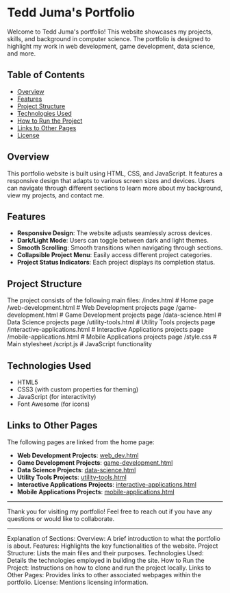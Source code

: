 # Tedd Juma's Portfolio

Welcome to Tedd Juma's portfolio! This website showcases my projects, skills, and background in computer science. The portfolio is designed to highlight my work in web development, game development, data science, and more.

## Table of Contents

- [Overview](#overview)
- [Features](#features)
- [Project Structure](#project-structure)
- [Technologies Used](#technologies-used)
- [How to Run the Project](#how-to-run-the-project)
- [Links to Other Pages](#links-to-other-pages)
- [License](#license)

## Overview

This portfolio website is built using HTML, CSS, and JavaScript. It features a responsive design that adapts to various screen sizes and devices. Users can navigate through different sections to learn more about my background, view my projects, and contact me.

## Features

- **Responsive Design**: The website adjusts seamlessly across devices.
- **Dark/Light Mode**: Users can toggle between dark and light themes.
- **Smooth Scrolling**: Smooth transitions when navigating through sections.
- **Collapsible Project Menu**: Easily access different project categories.
- **Project Status Indicators**: Each project displays its completion status.

## Project Structure

The project consists of the following main files:
/index.html # Home page
/web-development.html # Web Development projects page
/game-development.html # Game Development projects page
/data-science.html # Data Science projects page
/utility-tools.html # Utility Tools projects page
/interactive-applications.html # Interactive Applications projects page
/mobile-applications.html # Mobile Applications projects page
/style.css # Main stylesheet
/script.js # JavaScript functionality


## Technologies Used

- HTML5
- CSS3 (with custom properties for theming)
- JavaScript (for interactivity)
- Font Awesome (for icons)

## Links to Other Pages

The following pages are linked from the home page:

- **Web Development Projects**: [web_dev.html](web-development.html)
- **Game Development Projects**: [game-development.html](game-development.html)
- **Data Science Projects**: [data-science.html](data-science.html)
- **Utility Tools Projects**: [utility-tools.html](utility-tools.html)
- **Interactive Applications Projects**: [interactive-applications.html](interactive-applications.html)
- **Mobile Applications Projects**: [mobile-applications.html](mobile-applications.html)

---

Thank you for visiting my portfolio! Feel free to reach out if you have any questions or would like to collaborate.

---

Explanation of Sections:
Overview: A brief introduction to what the portfolio is about.
Features: Highlights the key functionalities of the website.
Project Structure: Lists the main files and their purposes.
Technologies Used: Details the technologies employed in building the site.
How to Run the Project: Instructions on how to clone and run the project locally.
Links to Other Pages: Provides links to other associated webpages within the portfolio.
License: Mentions licensing information.
